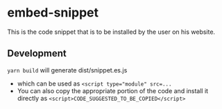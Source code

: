 # embed-snippet

This is the code snippet that is to be installed by the user on his website.

## Development

`yarn build` will generate dist/snippet.es.js 

- which can be used as `<script type="module" src=...`
- You can also copy the appropriate portion of the code and install it directly as `<script>CODE_SUGGESTED_TO_BE_COPIED</script>`
